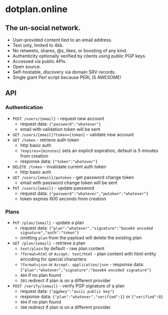 # dotplan.online

## The un-social network.

- User-provided content tied to an email address.
- Text only, limited to 4kb.
- No retweets, shares, @s, likes, or boosting of any kind.
- Authenticity optionally verified by clients using public PGP keys.
- Accessed via public APIs.
- Open source.
- Self-hostable, discovery via domain SRV records.
- Single giant Perl script because PERL IS AWESOME!

## API

### Authentication

- `POST /users/{email}` - request new account
   - request data: `{"password":"whatever"}`
   - email with validation token will be sent
- `GET /users/{email}?token={token}` - validate new account
- `GET /token` - retrieve auth token
   - http basic auth
   - `?expires={minutes}` sets an explicit expiration, default is 5 minutes from creation
   - response data: `{"token":"whatever"}`
- `DELETE /token` - invalidate current auth token
   - http basic auth
- `GET /users/{email}/pwtoken` - get password change token
   - email with password change token will be sent
- `PUT /users/{email}` - update password
   - request data: `{"password":"whatever","pwtoken":"whatever"}`
   - token expires 600 seconds from creation

### Plans

- `PUT /plan/{email}` - update a plan
   - request data: `{"plan":"whatever","signature":"base64 encoded signature","auth":"token"}`
   - omitting `plan` from the payload will delete the existing plan
- `GET /plan/{email}` - retrieve a plan
   - `text/plain` by default - raw plan content
   - `?format=html` or `Accept: text/html` - plan content with html entity encoding for special characters
   - `?format=json` or `Accept: application/json` - response data: `{"plan":"whatever","signature":"base64 encoded signature"}`
   - `404` if no plan found
   - `301` redirect if plan is on a different provider
- `POST /verify/{email}` - verify PGP signature of a plan
   - request data: `{"pgpkey":"ascii public key"}`
   - response data: `{"plan":"whatever","verified":1}` or `{"verified":0}`
   - `404` if no plan found
   - `308` redirect if plan is on a different provider
